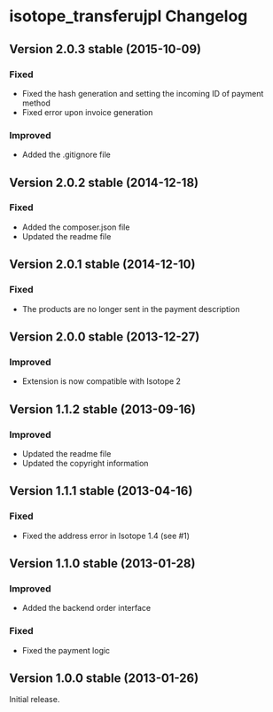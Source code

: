 isotope_transferujpl Changelog
==============================

Version 2.0.3 stable (2015-10-09)
---------------------------------

### Fixed
- Fixed the hash generation and setting the incoming ID of payment method
- Fixed error upon invoice generation

### Improved
- Added the .gitignore file


Version 2.0.2 stable (2014-12-18)
---------------------------------

### Fixed
- Added the composer.json file
- Updated the readme file


Version 2.0.1 stable (2014-12-10)
---------------------------------

### Fixed
- The products are no longer sent in the payment description


Version 2.0.0 stable (2013-12-27)
---------------------------------

### Improved
- Extension is now compatible with Isotope 2


Version 1.1.2 stable (2013-09-16)
---------------------------------

### Improved
- Updated the readme file
- Updated the copyright information


Version 1.1.1 stable (2013-04-16)
---------------------------------

### Fixed
- Fixed the address error in Isotope 1.4 (see #1)


Version 1.1.0 stable (2013-01-28)
---------------------------------

### Improved
- Added the backend order interface

### Fixed
- Fixed the payment logic


Version 1.0.0 stable (2013-01-26)
---------------------------------

Initial release.